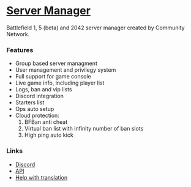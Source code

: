 # [Server Manager](https://manager.gametools.network/)

Battlefield 1, 5 (beta) and 2042 server manager created by Community Network.

### Features

 * Group based server managment
 * User management and privilegy system
 * Full support for game console
 * Live game info, including player list
 * Logs, ban and vip lists
 * Discord integration
 * Starters list
 * Ops auto setup
 * Cloud protection:
    1. BFBan anti cheat
    2. Virtual ban list with infinity number of ban slots
    3. High ping auto kick

### Links

* [Discord](https://discord.gametools.network)
* [API](https://manager-api.gametools.network/docs/)
* [Help with translation](https://explore.transifex.com/gametools/servermanager/)
